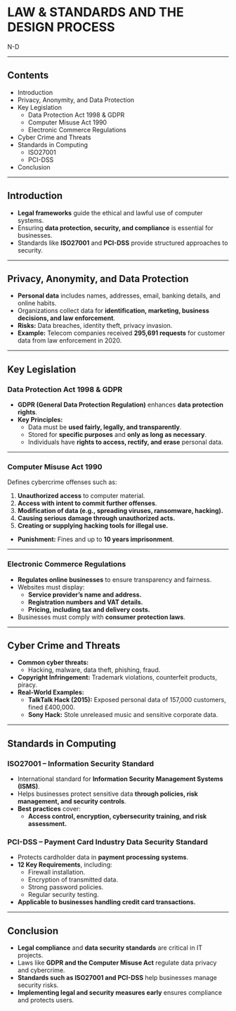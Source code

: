 # LAW & STANDARDS AND THE DESIGN PROCESS
N-D

---

## Contents
- Introduction
- Privacy, Anonymity, and Data Protection
- Key Legislation
  - Data Protection Act 1998 & GDPR
  - Computer Misuse Act 1990
  - Electronic Commerce Regulations
- Cyber Crime and Threats
- Standards in Computing
  - ISO27001
  - PCI-DSS
- Conclusion

---

## Introduction
- **Legal frameworks** guide the ethical and lawful use of computer systems.
- Ensuring **data protection, security, and compliance** is essential for businesses.
- Standards like **ISO27001** and **PCI-DSS** provide structured approaches to security.

---

## Privacy, Anonymity, and Data Protection
- **Personal data** includes names, addresses, email, banking details, and online habits.
- Organizations collect data for **identification, marketing, business decisions, and law enforcement**.
- **Risks:** Data breaches, identity theft, privacy invasion.
- **Example:** Telecom companies received **295,691 requests** for customer data from law enforcement in 2020.

---

## Key Legislation

### Data Protection Act 1998 & GDPR
- **GDPR (General Data Protection Regulation)** enhances **data protection rights**.
- **Key Principles:**
  - Data must be **used fairly, legally, and transparently**.
  - Stored for **specific purposes** and **only as long as necessary**.
  - Individuals have **rights to access, rectify, and erase** personal data.

---

### Computer Misuse Act 1990
Defines cybercrime offenses such as:
1. **Unauthorized access** to computer material.
2. **Access with intent to commit further offenses**.
3. **Modification of data (e.g., spreading viruses, ransomware, hacking).**
4. **Causing serious damage through unauthorized acts.**
5. **Creating or supplying hacking tools for illegal use.**
- **Punishment:** Fines and up to **10 years imprisonment**.

---

### Electronic Commerce Regulations
- **Regulates online businesses** to ensure transparency and fairness.
- Websites must display:
  - **Service provider’s name and address.**
  - **Registration numbers and VAT details.**
  - **Pricing, including tax and delivery costs.**
- Businesses must comply with **consumer protection laws**.

---

## Cyber Crime and Threats
- **Common cyber threats:**
  - Hacking, malware, data theft, phishing, fraud.
- **Copyright Infringement:** Trademark violations, counterfeit products, piracy.
- **Real-World Examples:**
  - **TalkTalk Hack (2015):** Exposed personal data of 157,000 customers, fined £400,000.
  - **Sony Hack:** Stole unreleased music and sensitive corporate data.

---

## Standards in Computing
### **ISO27001 – Information Security Standard**
- International standard for **Information Security Management Systems (ISMS)**.
- Helps businesses protect sensitive data **through policies, risk management, and security controls**.
- **Best practices** cover:
  - **Access control, encryption, cybersecurity training, and risk assessment.**

### **PCI-DSS – Payment Card Industry Data Security Standard**
- Protects cardholder data in **payment processing systems**.
- **12 Key Requirements**, including:
  - Firewall installation.
  - Encryption of transmitted data.
  - Strong password policies.
  - Regular security testing.
- **Applicable to businesses handling credit card transactions.**

---

## Conclusion
- **Legal compliance** and **data security standards** are critical in IT projects.
- Laws like **GDPR and the Computer Misuse Act** regulate data privacy and cybercrime.
- **Standards such as ISO27001 and PCI-DSS** help businesses manage security risks.
- **Implementing legal and security measures early** ensures compliance and protects users.